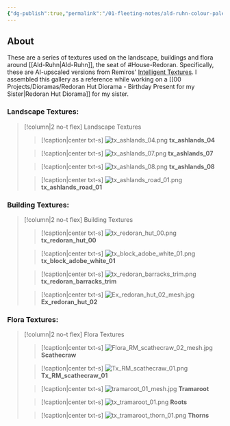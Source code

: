 ```yaml
---
{"dg-publish":true,"permalink":"/01-fleeting-notes/ald-ruhn-colour-palette/","tags":["Dioramas","House-Redoran"]}
---
```


## About

These are a series of textures used on the landscape, buildings and flora around [[Ald-Ruhn\|Ald-Ruhn]], the seat of #House-Redoran. Specifically, these are AI-upscaled versions from Remiros' [Intelligent Textures](https://www.nexusmods.com/morrowind/mods/47469). I assembled this gallery as a reference while working on a [[00 Projects/Dioramas/Redoran Hut Diorama - Birthday Present for my Sister\|Redoran Hut Diorama]] for my sister.

### Landscape Textures:

> [!column|2 no-t flex] Landscape Textures
> > [!caption|center txt-s]
> > ![tx_ashlands_04.png](/img/user/Assets/Fleeting/Ald-Ruhn%20Colour-Palette/tx_ashlands_04.png)
> > **tx_ashlands_04**
> 
> > [!caption|center txt-s]
> > ![tx_ashlands_07.png](/img/user/Assets/Fleeting/Ald-Ruhn%20Colour-Palette/tx_ashlands_07.png)
> > **tx_ashlands_07**
> 
> > [!caption|center txt-s]
> > ![tx_ashlands_08.png](/img/user/Assets/Fleeting/Ald-Ruhn%20Colour-Palette/tx_ashlands_08.png)
> > **tx_ashlands_08**
> 
> > [!caption|center txt-s]
> > ![tx_ashlands_road_01.png](/img/user/Assets/Fleeting/Ald-Ruhn%20Colour-Palette/tx_ashlands_road_01.png)
> > **tx_ashlands_road_01**

### Building Textures:

> [!column|2 no-t flex] Building Textures
> > [!caption|center txt-s]
> > ![tx_redoran_hut_00.png](/img/user/Assets/Fleeting/Ald-Ruhn%20Colour-Palette/tx_redoran_hut_00.png)
> > **tx_redoran_hut_00**
> 
> > [!caption|center txt-s]
> > ![tx_block_adobe_white_01.png](/img/user/Assets/Fleeting/Ald-Ruhn%20Colour-Palette/tx_block_adobe_white_01.png)
> > **tx_block_adobe_white_01**
> 
> > [!caption|center txt-s]
> > ![tx_redoran_barracks_trim.png](/img/user/Assets/Fleeting/Ald-Ruhn%20Colour-Palette/tx_redoran_barracks_trim.png)
> > **tx_redoran_barracks_trim**
> 
> > [!caption|center txt-s]
> > ![Ex_redoran_hut_02_mesh.jpg](/img/user/Assets/Fleeting/Ald-Ruhn%20Colour-Palette/Ex_redoran_hut_02_mesh.jpg)
> > **Ex_redoran_hut_02**

### Flora Textures:

> [!column|2 no-t flex] Flora Textures
> > [!caption|center txt-s]
> > ![Flora_RM_scathecraw_02_mesh.jpg](/img/user/Assets/Fleeting/Ald-Ruhn%20Colour-Palette/Flora_RM_scathecraw_02_mesh.jpg)
> > **Scathecraw**
> 
> > [!caption|center txt-s]
> > ![Tx_RM_scathecraw_01.png](/img/user/Assets/Fleeting/Ald-Ruhn%20Colour-Palette/Tx_RM_scathecraw_01.png)
> > **Tx_RM_scathecraw_01**
> 
> > [!caption|center txt-s]
> > ![tramaroot_01_mesh.jpg](/img/user/Assets/Fleeting/Ald-Ruhn%20Colour-Palette/tramaroot_01_mesh.jpg)
> > **Tramaroot**
> 
> > [!caption|center txt-s]
> > ![tx_tramaroot_01.png](/img/user/Assets/Fleeting/Ald-Ruhn%20Colour-Palette/tx_tramaroot_01.png)
> > **Roots**
> 
> > [!caption|center txt-s]
> > ![tx_tramaroot_thorn_01.png](/img/user/Assets/Fleeting/Ald-Ruhn%20Colour-Palette/tx_tramaroot_thorn_01.png)
> > **Thorns**
